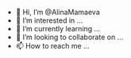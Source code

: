 - 👋 Hi, I’m @AlinaMamaeva
- 👀 I’m interested in ...
- 🌱 I’m currently learning ...
- 💞️ I’m looking to collaborate on ...
- 📫 How to reach me ...

<!---
AlinaMamaeva/AlinaMamaeva is a ✨ special ✨ repository because its `README.md` (this file) appears on your GitHub profile.
You can click the Preview link to take a look at your changes.
--->
